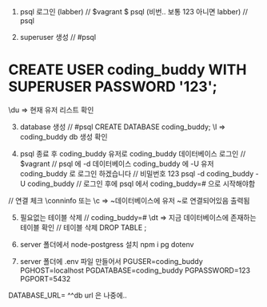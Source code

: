 1. psql 로그인 (labber)
// $vagrant
$ psql (비번.. 보통 123 아니면 labber)
// psql

2. superuser 생성
// #psql
# CREATE USER coding_buddy WITH SUPERUSER PASSWORD '123';
\du => 현재 유저 리스트 확인

3. database 생성
// #psql
CREATE DATABASE coding_buddy;
\l => coding_buddy db 생성 확인

4. psql 종료 후 coding_buddy 유저로 coding_buddy 데이터베이스 로그인
// $vagrant
// psql 에 -d 데이터베이스 coding_buddy 에 -U 유저 coding_buddy 로 로그인 하겠습니다
// 비밀번호 123
psql -d coding_buddy -U coding_buddy
// 로그인 후에 psql 에서 coding_buddy=# 으로 시작해야함

// 연결 체크
\conninfo 또는 \c => ~데이터베이스에 유저 ~로 연결되어있음 출력됨

5. 필요없는 테이블 삭제
// coding_buddy=#
\dt => 지금 데이터베이스에 존재하는 테이블 확인
// 테이블 삭제
DROP TABLE <tablename>;

6. server 폴더에서 node-postgress 설치
npm i pg dotenv

7. server 폴더에 .env 파일 만들어서
PGUSER=coding_buddy
PGHOST=localhost
PGDATABASE=coding_buddy
PGPASSWORD=123
PGPORT=5432

DATABASE_URL=
^^db url 은 나중에..
